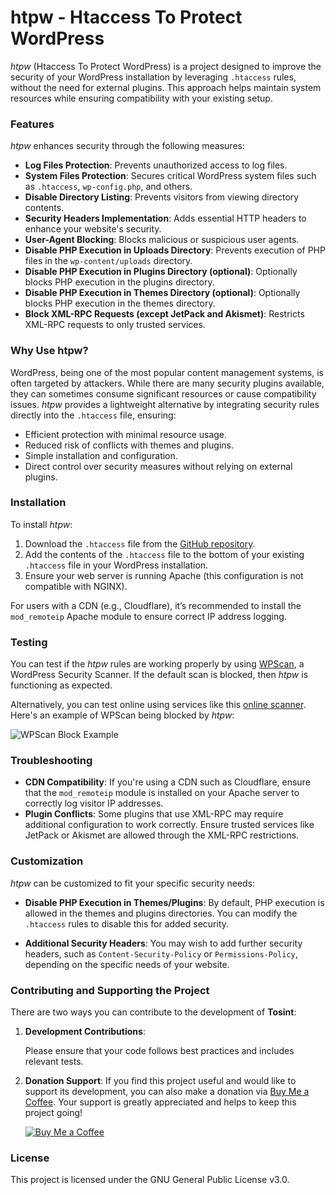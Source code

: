 # htpw - Htaccess To Protect WordPress

*htpw* (Htaccess To Protect WordPress) is a project designed to improve the security of your WordPress installation by leveraging `.htaccess` rules, without the need for external plugins. This approach helps maintain system resources while ensuring compatibility with your existing setup.

### Features

*htpw* enhances security through the following measures:

- **Log Files Protection**: Prevents unauthorized access to log files.
- **System Files Protection**: Secures critical WordPress system files such as `.htaccess`, `wp-config.php`, and others.
- **Disable Directory Listing**: Prevents visitors from viewing directory contents.
- **Security Headers Implementation**: Adds essential HTTP headers to enhance your website's security.
- **User-Agent Blocking**: Blocks malicious or suspicious user agents.
- **Disable PHP Execution in Uploads Directory**: Prevents execution of PHP files in the `wp-content/uploads` directory.
- **Disable PHP Execution in Plugins Directory (optional)**: Optionally blocks PHP execution in the plugins directory.
- **Disable PHP Execution in Themes Directory (optional)**: Optionally blocks PHP execution in the themes directory.
- **Block XML-RPC Requests (except JetPack and Akismet)**: Restricts XML-RPC requests to only trusted services.

### Why Use htpw?

WordPress, being one of the most popular content management systems, is often targeted by attackers. While there are many security plugins available, they can sometimes consume significant resources or cause compatibility issues. *htpw* provides a lightweight alternative by integrating security rules directly into the `.htaccess` file, ensuring:

- Efficient protection with minimal resource usage.
- Reduced risk of conflicts with themes and plugins.
- Simple installation and configuration.
- Direct control over security measures without relying on external plugins.

### Installation

To install *htpw*:

1. Download the `.htaccess` file from the [GitHub repository](https://github.com/drego85/htpw/blob/main/htaccess).
2. Add the contents of the `.htaccess` file to the bottom of your existing `.htaccess` file in your WordPress installation.
3. Ensure your web server is running Apache (this configuration is not compatible with NGINX).

For users with a CDN (e.g., Cloudflare), it’s recommended to install the `mod_remoteip` Apache module to ensure correct IP address logging.

### Testing

You can test if the *htpw* rules are working properly by using [WPScan](https://wpscan.com/), a WordPress Security Scanner. If the default scan is blocked, then *htpw* is functioning as expected.

Alternatively, you can test online using services like this [online scanner](https://w-e-b.site/?act=wpscan&color=on). Here's an example of WPScan being blocked by *htpw*:

![WPScan Block Example](https://pbs.twimg.com/media/EvD-mSpWYAIEjrD?format=png&name=small)

### Troubleshooting

- **CDN Compatibility**: If you're using a CDN such as Cloudflare, ensure that the `mod_remoteip` module is installed on your Apache server to correctly log visitor IP addresses.
- **Plugin Conflicts**: Some plugins that use XML-RPC may require additional configuration to work correctly. Ensure trusted services like JetPack or Akismet are allowed through the XML-RPC restrictions.

### Customization

*htpw* can be customized to fit your specific security needs:

- **Disable PHP Execution in Themes/Plugins**: By default, PHP execution is allowed in the themes and plugins directories. You can modify the `.htaccess` rules to disable this for added security.
  
- **Additional Security Headers**: You may wish to add further security headers, such as `Content-Security-Policy` or `Permissions-Policy`, depending on the specific needs of your website.

### Contributing and Supporting the Project

There are two ways you can contribute to the development of **Tosint**:

1. **Development Contributions**:

   Please ensure that your code follows best practices and includes relevant tests.

2. **Donation Support**:
   If you find this project useful and would like to support its development, you can also make a donation via [Buy Me a Coffee](https://buymeacoffee.com/andreadraghetti). Your support is greatly appreciated and helps to keep this project going!

   [![Buy Me a Coffee](https://img.shields.io/badge/-Buy%20Me%20a%20Coffee-orange?logo=buy-me-a-coffee&logoColor=white&style=flat-square)](https://buymeacoffee.com/andreadraghetti)

### License

This project is licensed under the GNU General Public License v3.0.